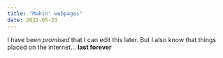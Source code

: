 ```yaml
---
title: "Makin' webpages"
date: 2022-05-23
---
```


I have been *promised* that I can edit this later. But I also know that things placed on the internet... **last forever**
